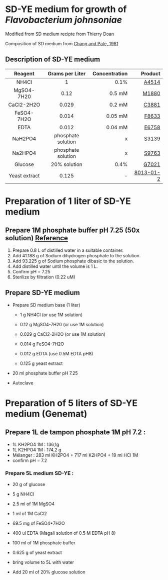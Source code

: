 # SD-YE medium for growth of *Flavobacterium johnsoniae*

Modified from SD medium recipte from Thierry Doan

Composition of SD medium from [Chang and Pate, 1981](https://link.springer.com/article/10.1007/BF01571154)

## Description of SD-YE medium
| Reagent | Grams per Liter | Concentration | Product |
|:--:|:--:|---:|---:|
| NH4Cl | 1 | 0.1% | [A4514](https://www.sigmaaldrich.com/FR/en/product/sigald/a4514) |
| MgSO4-7H20 | 0.12 | 0.5 mM | [M1880](https://www.sigmaaldrich.com/FR/en/product/sigald/m1880) |
| CaCl2-2H2O | 0.029 | 0.2 mM | [C3881](https://www.sigmaaldrich.com/FR/en/product/sigald/c3881) |
| FeSO4-7H2O | 0.014 | 0.05 mM | [F8633](https://www.sigmaaldrich.com/FR/en/product/sigma/f8633) |
| EDTA | 0.012 | 0.04 mM | [E6758](https://www.sigmaaldrich.com/FR/en/product/sigma/e6758) |
| NaH2PO4 | phosphate solution | x | [S3139](https://www.sigmaaldrich.com/FR/en/product/sigma/s3139) |
| Na2HPO4 | phosphate solution | x | [S9763](https://www.sigmaaldrich.com/FR/en/product/sigald/s9763) |
| Glucose | 20% solution | 0.4% | [G7021](https://www.sigmaaldrich.com/FR/en/product/sigma/g7021) |
| Yeast extract | 0.125 | - | [8013-01-2](https://www.sigmaaldrich.com/FR/en/search/8013-01-2?focus=products&page=1&perpage=30&sort=relevance&term=8013-01-2&type=cas_number) |


# Preparation of 1 liter of SD-YE medium

## Prepare 1M phosphate buffer pH 7.25 (50x solution) [Reference](https://www.novoprolabs.com/tools/buffer-preparations-and-recipes/sodium-phosphate-buffer)

1. Prepare 0.8 L of distilled water in a suitable container.
2. Add 41.188 g of Sodium dihydrogen phosphate to the solution.
3. Add 93.225 g of Sodium phosphate dibasic to the solution.
4. Add distilled water until the volume is 1 L.
5. Confirm pH = 7.25
6. Sterilize by filtration (0.22 uM)

## Prepare SD-YE medium

-   Prepare SD medium base (1 liter)

    -   1 g NH4Cl (or use 1M solution)

    -   0.12 g MgSO4-7H20 (or use 1M solution)

    -   0.029 g CaCl2-2H2O (or use 1M solution)

    -   0.014 g FeSO4-7H2O

    -   0.012 g EDTA (use 0.5M EDTA pH8)
 
    -   0.125 g yeast extract

-   20 ml phosphate buffer pH 7.25

-   Autoclave

# Preparation of 5 liters of SD-YE medium (Genemat)

## Prepare 1L de tampon phosphate 1M pH 7.2 :
* 1L KH2PO4 1M : 136,1g
* 1L K2HPO4 1M : 174,2 g
* Mélanger : 283 ml KH2PO4 + 717 ml K2HPO4 + 19 ml HCl 1M
* confirm pH = 7.2

### Prepare 5L medium SD-YE :
* 20 g of glucose
* 5 g NH4Cl
* 2.5 ml of 1M MgSO4
* 1 ml of 1M CaCl2
* 69.5 mg of FeSO4*7H2O
* 400 ul EDTA (Magali solution of 0.5 M EDTA pH 8)
* 100 ml of 1M phosphate buffer
* 0.625 g of yeast extract
* bring volume to 5L with water

* Add 20 ml of 20% glucose solution

